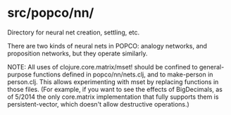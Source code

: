 src/popco/nn/
=======

Directory for neural net creation, settling, etc.  

There are two kinds of neural nets in POPCO: analogy networks, and
proposition networks, but they operate similarly.

NOTE: All uses of clojure.core.matrix/mset! should be confined to
general-purpose functions defined in popco/nn/nets.clj, and to
make-person in person.clj.  This allows experimenting with mset by
replacing functions in those files.  (For example, if you want to see
the effects of BigDecimals, as of 5/2014 the only core.matrix
implementation that fully supports them is persistent-vector, which
doesn't allow destructive operations.)
